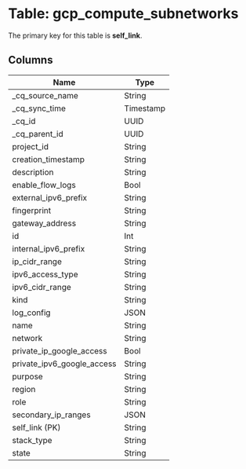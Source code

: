 # Table: gcp_compute_subnetworks



The primary key for this table is **self_link**.



## Columns
| Name          | Type          |
| ------------- | ------------- |
|_cq_source_name|String|
|_cq_sync_time|Timestamp|
|_cq_id|UUID|
|_cq_parent_id|UUID|
|project_id|String|
|creation_timestamp|String|
|description|String|
|enable_flow_logs|Bool|
|external_ipv6_prefix|String|
|fingerprint|String|
|gateway_address|String|
|id|Int|
|internal_ipv6_prefix|String|
|ip_cidr_range|String|
|ipv6_access_type|String|
|ipv6_cidr_range|String|
|kind|String|
|log_config|JSON|
|name|String|
|network|String|
|private_ip_google_access|Bool|
|private_ipv6_google_access|String|
|purpose|String|
|region|String|
|role|String|
|secondary_ip_ranges|JSON|
|self_link (PK)|String|
|stack_type|String|
|state|String|